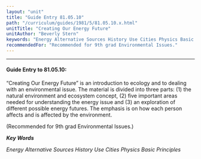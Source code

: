 ```yaml
---
layout: "unit"
title: "Guide Entry 81.05.10"
path: "/curriculum/guides/1981/5/81.05.10.x.html"
unitTitle: "Creating Our Energy Future"
unitAuthor: "Beverly Stern"
keywords: "Energy Alternative Sources History Use Cities Physics Basic Principles"
recommendedFor: "Recommended for 9th grad Environmental Issues."
---
```

<body>
<hr/>
 <h4>
  Guide Entry to 81.05.10:
 </h4>
 “Creating Our Energy Future” is an introduction to ecology and to dealing with an environmental issue.  The material is divided into three parts: (1) the natural environment and ecosystem concept, (2) five important areas needed for understanding the energy issue and (3) an exploration of different possible energy futures.  The emphasis is on how each person affects and is affected by the environment.
 <p>
  (Recommended for 9th grad Environmental Issues.)
 </p>
<p>
  <b>
   <i>
    Key Words
   </i>
  </b>
  <br/>
 </p>
 <p>
  <i>
   Energy Alternative Sources History Use Cities Physics Basic Principles
  </i>
 </p>

</body>